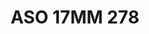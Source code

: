 ---
title: ASO 17MM 278
date: 
draft: false

# descripcion
description : Anillo de plata 925.

materials: Plata 993

color: 

dimensions: 17mm diámetro

code: 05-23-1667

type: "Anillos"

categories: []

price: $3.640,00

price_eftvo: $3.090,00

# Images
# first image will be shown in the product page
images:
  # - image: "images/path_to_image"
  # La ubicacion de las imagenes es imagenes/Anillos/Anillos.Solo Plata/05-23-1667-aso-17mm-278
  - image: "./images/anillos/solo_plata/05-23-1667-aso-17mm-278.jpg"
---